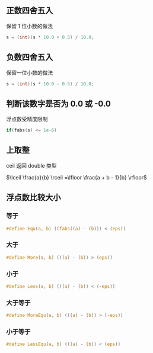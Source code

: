 ## **正数四舍五入**

保留 1 位小数的做法

```c
s = (int)(s * 10.0 + 0.5) / 10.0;
```



## **负数四舍五入**

保留一位小数的做法

```c
s = (int)(s * 10.0 - 0.5) / 10.0;
```



## **判断该数字是否为 0.0 或 -0.0**

浮点数受精度限制

```c
if(fabs(s) <= 1e-6)
```

## 上取整

ceil 返回 double 类型

$\lceil \frac{a}{b} \rceil =\lfloor \frac{a + b - 1}{b} \rfloor$  



## 浮点数比较大小

### 等于

```c
#define Equ(a, b) ((fabs((a) - (b))) < (eps))
```

### 大于

```c
#define More(a, b) (((a) - (b)) > (eps))
```

### 小于

```c
#define Less(a, b) (((a) - (b)) < (-eps))
```

### 大于等于

```c
#define MoreEqu(a, b) (((a) - (b)) > (-eps))
```

### 小于等于

```c
#define LessEqu(a, b) (((a) - (b)) < (eps))
```

